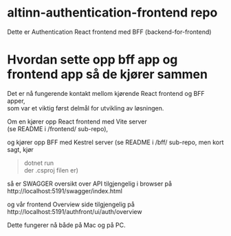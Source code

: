 # altinn-authentication-frontend repo
Dette er Authentication React frontend med BFF (backend-for-frontend)

# Hvordan sette opp bff app og frontend app så de kjører sammen
Det er nå fungerende kontakt mellom kjørende React frontend og BFF apper, <br>
som var et viktig først delmål for utvikling av løsningen.

Om en kjører opp React frontend med Vite server <br>
(se README i /frontend/ sub-repo), <br>

og kjører opp BFF med Kestrel server
(se README i /bff/ sub-repo, men kort sagt, kjør 
> dotnet run <br>
der .csproj filen er)

så er SWAGGER oversikt over API tilgjengelig i browser på 
http://localhost:5191/swagger/index.html

og vår frontend Overview side tilgjengelig på 
http://localhost:5191/authfront/ui/auth/overview

Dette fungerer nå både på Mac og på PC.